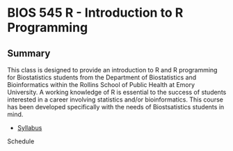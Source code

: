 # BIOS 545 R - Introduction to R Programming

## Summary

This class is designed to provide an introduction to R and R programming for Biostatistics students from the Department of Biostatistics and Bioinformatics within the Rollins School of Public Health at Emory University. A working knowledge of R is essential to the success of students interested in a career involving statistics and/or bioinformatics. This course has been developed specifically with the needs of Biostsatistics students in mind. 

* [Syllabus](Syllabus)

Schedule
